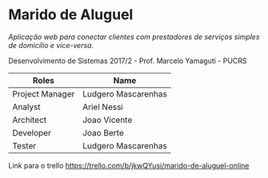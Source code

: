 # Marido de Aluguel

*Aplicação web para conectar clientes com prestadores de serviços simples de domicílio e vice-versa.*
	
Desenvolvimento de Sistemas 2017/2 - Prof. Marcelo Yamaguti - PUCRS
	
Roles | Name
----- | -----
Project Manager | Ludgero Mascarenhas
Analyst | Ariel Nessi
Architect | Joao Vicente
Developer | Joao Berte
Tester | Ludgero Mascarenhas



Link para o trello
https://trello.com/b/jkwQYusi/marido-de-aluguel-online
